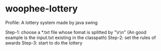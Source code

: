 # woophee-lottery
Profile: A lottery system made by java swing

Step-1: choose a *.txt file whose fomat is splitted by "\r\n"
		(An good example is the input.txt existing in the classpath)
Step-2: set the rules of awards
Step-3: start to do the lottery